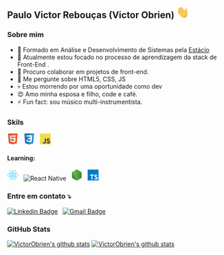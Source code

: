 ## Paulo Victor Rebouças (Victor Obrien) <img src="https://raw.githubusercontent.com/ABSphreak/ABSphreak/master/gifs/Hi.gif" width="30px">

### Sobre mim

 - 🔭 Formado em Análise e Desenvolvimento de Sistemas pela [Estácio](https://www.estacio.br)
 - 🌱 Atualmente estou focado no processo de aprendizagem da stack de Front-End  .
 - 👯 Procuro colaborar em projetos de front-end.
 - 💬 Me pergunte sobre HTML5, CSS, JS
 - 💀 Estou morrendo por uma oportunidade como dev
 - 😍 Amo minha esposa e filho, code e café.
 - ⚡ Fun fact: sou músico multi-instrumentista.

### Skils <br>

<img height="26" alt="HTML" src="https://raw.githubusercontent.com/devicons/devicon/master/icons/html5/html5-original.svg"> &nbsp;
<img height="26" alt="CSS" src="https://raw.githubusercontent.com/devicons/devicon/master/icons/css3/css3-original.svg"> &nbsp;
<img height="26" alt="Javascript" src="https://raw.githubusercontent.com/devicons/devicon/master/icons/javascript/javascript-original.svg">

#### Learning: <br>
<img height="26" alt="React" src="https://raw.githubusercontent.com/devicons/devicon/master/icons/react/react-original.svg"> &nbsp;
<img height="26" alt="React Native" src="https://raw.githubusercontent.com/devicons/devicon/master/icons/react/react-native.svg"> &nbsp;
<img height="26" alt="NodeJS" src="https://raw.githubusercontent.com/devicons/devicon/master/icons/nodejs/nodejs-original.svg"> &nbsp;
<img height="26" alt="Typescript" src="https://raw.githubusercontent.com/devicons/devicon/master/icons/typescript/typescript-original.svg"> &nbsp;

### Entre em contato ⤵️

[![Linkedin Badge](https://img.shields.io/badge/linkedin%20-%230077B5.svg?&style=for-the-badge&logo=linkedin&logoColor=white)](https://www.linkedin.com/in/paulo-victor-rebou%C3%A7as-pereira-a6a72aa8/) &nbsp;
[![Gmail Badge](https://img.shields.io/badge/GMAIL-%23DC322F.svg?&style=for-the-badge&logo=gmail&logoColor=white)](mailto:pvictor.dev@gmail.com)

### GitHub Stats
[![VictorObrien's github stats](https://github-readme-stats.vercel.app/api?username=victorobrien&include_all_commits=true&count_private=true&show_icons=true&theme=tokyonight)](https://github.com/VictorObrien) [![VictorObrien's github stats](https://github-readme-stats.vercel.app/api/top-langs?username=victorobrien&include_all_commits=true&count_private=true&show_icons=true&theme=tokyonight&layout=compact)](https://github.com/VictorObrien)
